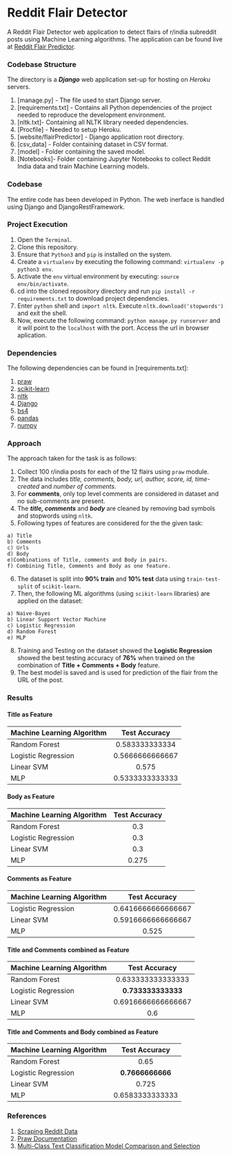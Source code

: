 # Reddit Flair Detector

A Reddit Flair Detector web application to detect flairs of r/india subreddit posts using Machine Learning algorithms. The application can be found live at [Reddit Flair Predictor](https://flair-predictor-riya.herokuapp.com/).

### Codebase Structure

The directory is a ***Django*** web application set-up for hosting on *Heroku* servers.

  1. [manage.py] - The file used to start Django server.
  2. [requirements.txt] - Contains all Python dependencies of the project needed to reproduce the development environment.
  3. [nltk.txt]-  Containing all NLTK library needed dependencies.
  4. [Procfile] - Needed to setup Heroku.
  5. [website/flairPredictor] - Django application root directory.
  8. [csv_data] - Folder containing dataset in CSV format.
  9. [model] - Folder containing the saved model.
  10. [Notebooks]- Folder containing Jupyter Notebooks to collect Reddit India data and train Machine Learning models. 
  
### Codebase

The entire code has been developed in Python. The web inerface is handled using Django and DjangoRestFramework.

### Project Execution

  1. Open the `Terminal`.
  2. Clone this repository.
  3. Ensure that `Python3` and `pip` is installed on the system.
  4. Create a `virtualenv` by executing the following command: `virtualenv -p python3 env`.
  5. Activate the `env` virtual environment by executing: `source env/bin/activate`.
  6. cd into the cloned repository directory and run `pip install -r requirements.txt` to download project dependencies.
  7. Enter `python` shell and `import nltk`. Execute `nltk.download('stopwords')` and exit the shell.
  8. Now, execute the following command: `python manage.py runserver` and it will point to the `localhost` with the port. Access the url in browser aplication.

  
### Dependencies

The following dependencies can be found in [requirements.txt]:

  1. [praw](https://praw.readthedocs.io/en/latest/)
  2. [scikit-learn](https://scikit-learn.org/)
  3. [nltk](https://www.nltk.org/)
  4. [Django](https://www.djangoproject.com/)
  5. [bs4](https://pypi.org/project/bs4/)
  6. [pandas](https://pandas.pydata.org/)
  7. [numpy](http://www.numpy.org/)
  
### Approach

The approach taken for the task is as follows:

  1. Collect 100 r/india posts for each of the 12 flairs using `praw` module.
  2. The data includes *title, comments, body, url, author, score, id, time-created* and *number of comments*.
  3. For **comments**, only top level comments are considered in dataset and no sub-comments are present.
  4. The ***title, comments*** and ***body*** are cleaned by removing bad symbols and stopwords using `nltk`.
  5. Following types of features are considered for the the given task:
    
    a) Title
    b) Comments
    c) Urls
    d) Body
    e)Combinations of Title, comments and Body in pairs.
    f) Combining Title, Comments and Body as one feature.

  6. The dataset is split into **90% train** and **10% test** data using `train-test-split` of `scikit-learn`.
  7. Then, the following ML algorithms (using `scikit-learn` libraries) are applied on the dataset:
    
    a) Naive-Bayes
    b) Linear Support Vector Machine
    c) Logistic Regression
    d) Random Forest
    e) MLP

   8. Training and Testing on the dataset showed the **Logistic Regression** showed the best testing accuracy of **76%** when trained on the combination of **Title + Comments + Body** feature.
   9. The best model is saved and is used for prediction of the flair from the URL of the post.
    
### Results

#### Title as Feature

| Machine Learning Algorithm | Test Accuracy     |
| -------------              |:-----------------:|
| Random Forest              | 0.583333333334    |
| Logistic Regression        | 0.5666666666667   |
| Linear SVM                 | 0.575             |
| MLP                        | 0.5333333333333   |

#### Body as Feature

| Machine Learning Algorithm | Test Accuracy     |
| -------------              |:-----------------:|
| Random Forest              | 0.3               |
| Logistic Regression        | 0.3               |
| Linear SVM                 | 0.3               |
| MLP                        | 0.275             |

#### Comments as Feature

| Machine Learning Algorithm | Test Accuracy     |
| -------------              |:-----------------:|
| Logistic Regression        | 0.6416666666666667|
| Linear SVM                 | 0.5916666666666667|
| MLP                        | 0.525             |


#### Title and Comments combined as Feature

| Machine Learning Algorithm | Test Accuracy     |
| -------------              |:-----------------:|
| Random Forest              | 0.633333333333333 |
| Logistic Regression        | **0.733333333333**|
| Linear SVM                 | 0.6916666666666667|
| MLP                        | 0.6              |

#### Title and Comments and Body combined as Feature

| Machine Learning Algorithm | Test Accuracy     |
| -------------              |:-----------------:|
| Random Forest              | 0.65              |
| Logistic Regression        | **0.7666666666**  |
| Linear SVM                 | 0.725             |
| MLP                        | 0.6583333333333   |






### References

1. [Scraping Reddit Data](https://towardsdatascience.com/scraping-reddit-data-1c0af3040768)
2. [Praw Documentation](https://praw.readthedocs.io/en/latest/)
3. [Multi-Class Text Classification Model Comparison and Selection](https://towardsdatascience.com/multi-class-text-classification-model-comparison-and-selection-5eb066197568)
